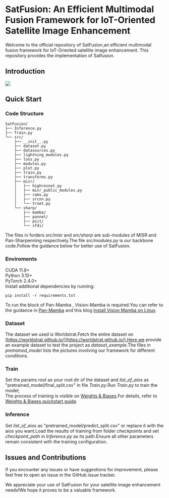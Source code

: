 # SatFusion: An Efficient Multimodal Fusion Framework for IoT-Oriented Satellite Image Enhancement
Welcome to the official repository of SatFusion,an efficient multimodal fusion framework for IoT-Oriented satellite image enhancement. This repository provides the implementation of Satfusion.
## Introduction
![](https://cdn.luogu.com.cn/upload/image_hosting/zltsbcxa.png)
## Quick Start
### Code Structure
```
SatFusion/
├── Inference.py
├── Train.py
└── src/
    ├── __init__.py
    ├── dataset.py
    ├── datasources.py
    ├── lightning_modules.py
    ├── loss.py
    ├── modules.py
    ├── plot.py
    ├── train.py
    ├── transforms.py
    ├── misr/
    │   ├── highresnet.py
    │   ├── misr_public_modules.py
    │   ├── rams.py
    │   ├── srcnn.py
    │   └── trnet.py
    └── sharp/
        ├── mamba/
        ├── pannet/
        ├── psit/
        └── sfdi/
```
The files in forders *src/misr* and *src/sharp* are sub-modules of MISR and Pan-Sharpenning respectively.The file *src/modules.py* is our backbone code.Follow the guidance below for better use of SatFusion.
### Enviroments
CUDA 11.8+  
Python 3.10+  
PyTorch 2.4.0+  
Install additional dependencies by running: 
```
pip install -r requirements.txt  
```
To run the block of Pan-Mamba , Vision-Mamba is required.You can refer to the guidance in [Pan-Mamba](https://github.com/alexhe101/pan-mamba) and this blog [Install Vision Mamba on Linux](https://zhuanlan.zhihu.com/p/687359086).
### Dataset
The dataset we used is Worldstrat.Fetch the entire dataset on [https://worldstrat.github.io/](https://worldstrat.github.io/).Here,we provide an example dataset to test the project as *dataset_example*.The files in *pretrained_model* lists the pictures involving our framework for different conditions.
### Train
Set the params $root$ as your root dir of the dataset and $list\_of\_aios$ as "pretrained_model/final_split.csv" in file *Train.py*.Run *Train.py* to train the model;    
The process of training is visible on [Weights & Biases](wandb.ai).For details, refer to [Weights & Biases quickstart guide](https://wandb.ai/quickstart?).
### Inference
Set $list\_of\_aios$ as "pretrained_model/predict_split.csv" or replace it with the aios you want.Load the results of training from folder *checkpoints* and set $checkpoint\_path$ in *Inference.py* as its path.Ensure all other parameters remain consistent with the training configuration.
## Issues and Contributions
If you encounter any issues or have suggestions for improvement, please feel free to open an issue in the GitHub issue tracker.   
  
We appreciate your use of SatFusion for your satellite image enhancement needs!We hope it proves to be a valuable framework.